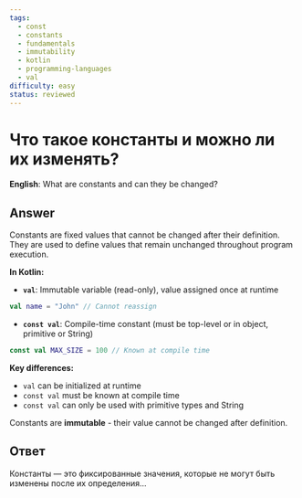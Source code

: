 ```yaml
---
tags:
  - const
  - constants
  - fundamentals
  - immutability
  - kotlin
  - programming-languages
  - val
difficulty: easy
status: reviewed
---
```


# Что такое константы и можно ли их изменять?

**English**: What are constants and can they be changed?

## Answer

Constants are fixed values that cannot be changed after their definition. They are used to define values that remain unchanged throughout program execution.

**In Kotlin:**

- **`val`**: Immutable variable (read-only), value assigned once at runtime
```kotlin
val name = "John" // Cannot reassign
```

- **`const val`**: Compile-time constant (must be top-level or in object, primitive or String)
```kotlin
const val MAX_SIZE = 100 // Known at compile time
```

**Key differences:**
- `val` can be initialized at runtime
- `const val` must be known at compile time
- `const val` can only be used with primitive types and String

Constants are **immutable** - their value cannot be changed after definition.

## Ответ

Константы — это фиксированные значения, которые не могут быть изменены после их определения...

